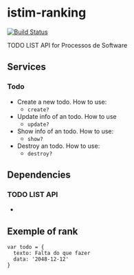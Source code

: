 # istim-ranking
[![Build Status](https://travis-ci.org/processos2014/temp.png?branch=master)](https://travis-ci.org/processos2014/temp)

TODO LIST API for Processos de Software

## Services
### Todo
  - Create a new todo. How to use:
    - ```create?```
  - Update info of an todo. How to use
    - ```update?```
  - Show info of an todo. How to use:
    - ```show?```
  - Destroy an todo. How to use:
    - ```destroy?```

## Dependencies
### TODO LIST API
  - 

## Exemple of rank
``` 
var todo = {
  texto: Falta do que fazer
  data: '2048-12-12'
}
``` 